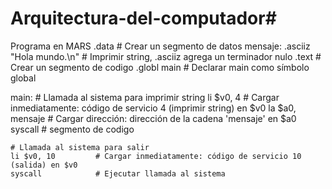 # Arquitectura-del-computador#
Programa en MARS
.data          # Crear un segmento de datos
    mensaje: .asciiz "Hola mundo.\n"  # Imprimir string, .asciiz agrega un terminador nulo
.text          # Crear un segmento de codigo
.globl main    # Declarar main como símbolo global

main:
    # Llamada al sistema para imprimir string
    li $v0, 4          # Cargar inmediatamente: código de servicio 4 (imprimir string) en $v0
    la $a0, mensaje    # Cargar dirección: dirección de la cadena 'mensaje' en $a0
    syscall            # segmento de codigo

    # Llamada al sistema para salir
    li $v0, 10         # Cargar inmediatamente: código de servicio 10 (salida) en $v0
    syscall            # Ejecutar llamada al sistema
    
